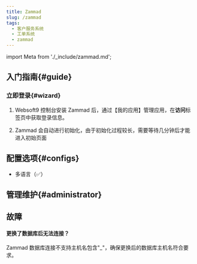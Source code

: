 ```yaml
---
title: Zammad
slug: /zammad
tags:
  - 客户服务系统
  - 工单系统
  - zammad
---
```


import Meta from './_include/zammad.md';

<Meta name="meta" />

## 入门指南{#guide}

### 立即登录{#wizard}

1. Websoft9 控制台安装 Zammad 后，通过【我的应用】管理应用，在**访问**标签页中获取登录信息。

2. Zammad 会自动进行初始化，由于初始化过程较长，需要等待几分钟后才能进入初始页面

## 配置选项{#configs}

- 多语言（✅）

## 管理维护{#administrator}

## 故障

#### 更换了数据库后无法连接？

Zammad 数据库连接不支持主机名包含"_"，确保更换后的数据库主机名符合要求。

